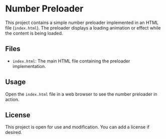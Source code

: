 # Number Preloader

This project contains a simple number preloader implemented in an HTML file (`index.html`). The preloader displays a loading animation or effect while the content is being loaded.

## Files

- `index.html`: The main HTML file containing the preloader implementation.

## Usage

Open the `index.html` file in a web browser to see the number preloader in action.

## License

This project is open for use and modification. You can add a license if desired.
